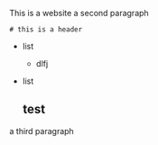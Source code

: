 This is a website
a second paragraph

    # this is a header

- list
	- dlfj

- list
	## test
a third paragraph

